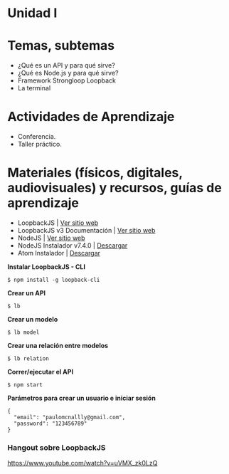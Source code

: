 # Unidad I

# Temas, subtemas

* ¿Qué es un API y para qué sirve?
* ¿Qué es Node.js y para qué sirve?
* Framework Strongloop  Loopback
* La terminal

# Actividades de Aprendizaje

* Conferencia.
* Taller práctico.

# Materiales (físicos, digitales, audiovisuales) y recursos, guías de aprendizaje

* LoopbackJS | [Ver sitio web](http://loopback.io/)
* LoopbackJS v3 Documentación | [Ver sitio web](http://loopback.io/doc/en/lb3/)
* NodeJS | [Ver sitio web](https://nodejs.org/es/)
* NodeJS Instalador v7.4.0 |  [Descargar](https://nodejs.org/dist/v7.4.0/node-v7.4.0-x64.msi)
* Atom Instalador | [Descargar](https://atom.io/)

**Instalar LoopbackJS - CLI**

    $ npm install -g loopback-cli

**Crear un API**

    $ lb

**Crear un modelo**

    $ lb model

**Crear una relación entre modelos**

    $ lb relation

**Correr/ejecutar el API**

    $ npm start

**Parámetros para crear un usuario e iniciar sesión**

    {
      "email": "paulomcnallly@gmail.com",
      "password": "123456789"
    }

### Hangout sobre LoopbackJS

https://www.youtube.com/watch?v=uVMX_zk0LzQ
